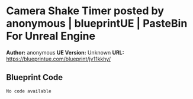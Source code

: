 # Camera Shake Timer posted by anonymous | blueprintUE | PasteBin For Unreal Engine

**Author:** anonymous
**UE Version:** Unknown
**URL:** https://blueprintue.com/blueprint/jv11kkhy/

## Blueprint Code
```ue4
No code available
```

